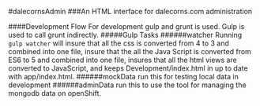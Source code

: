 #dalecornsAdmin
###An HTML interface for dalecorns.com administration

####Development Flow
For development gulp and grunt is used. Gulp is used to call grunt indirectly.
#####Gulp Tasks
######watcher
Running `gulp watcher` will insure that all the css is converted from 4 to 3 and combined into one file, insure that the all the Java Script is converted from ES6 to 5 and combined into one file, insures that all the html views are converted to JavaScript, and keeps Development/index.html in up to date with app/index.html.
######mockData
run this for testing local data in development
######adminData
run this to use the tool for managing the mongodb data on openShift.